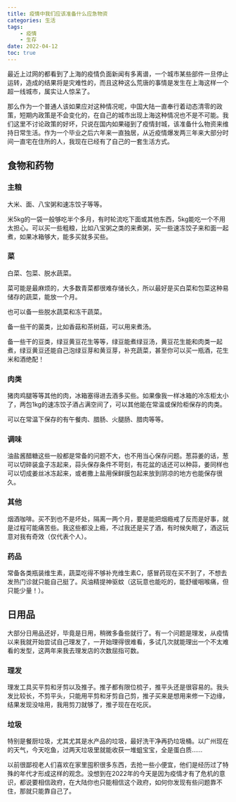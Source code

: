 ```yaml
---
title: 疫情中我们应该准备什么应急物资
categories: 生活
tags: 
    - 疫情
    - 生存
date: 2022-04-12
toc: true
---
```


最近上过网的都看到了上海的疫情负面新闻有多离谱，一个城市某些部件一旦停止运转，造成的结果将是灾难性的，而且这种这么荒唐的事情是发生在上海这样一个超一线城市，属实让人惊呆了。

那么作为一个普通人该如果应对这种情况呢，中国大陆一直奉行着动态清零的政策，短期内政策是不会变化的，在自己的城市出现上海这种情况也不是不可能。我们这里不讨论政策的好坏，只说在国内如果碰到了疫情封城，该准备什么物资来维持日常生活。作为一个毕业之后六年来一直独居，从近疫情爆发两三年来大部分时间一直宅在住所的人，我现在已经有了自己的一套生活方式。

## 食物和药物

### 主粮  

大米、面、八宝粥和速冻饺子等等。

米5kg的一袋一般够吃半个多月，有时轮流吃下面或其他东西，5kg能吃一个不用太担心。可以买一些粗粮，比如八宝粥之类的来煮粥，买一些速冻饺子来和面一起煮，如果冰箱够大，能多买就多买些。

### 菜

白菜、包菜、脱水蔬菜。

菜可能是最麻烦的，大多数青菜都很难存储长久，所以最好是买白菜和包菜这种易储存的蔬菜，能放一个月。

也可以备一些脱水蔬菜和冻干蔬菜。

备一些干的菌类，比如香菇和茶树菇，可以用来煮汤。

备一些干的豆类，绿豆黄豆花生等等，绿豆能煮绿豆汤，黄豆花生能和肉类一起煮，绿豆黄豆还能自己泡绿豆芽和黄豆芽，补充蔬菜，甚至你可以买一瓶酒，花生米和酒绝配！

### 肉类

猪肉鸡腿等等其他的肉，冰箱塞得进去酒多买些。如果像我一样冰箱的冷冻柜太小了，两包1kg的速冻饺子酒占满空间了，可以其他能在常温或保险柜保存的肉类。

可以在常温下保存的有午餐肉、腊肠、火腿肠、腊肉等等。

### 调味

油盐酱醋糖这些一般都是常备的问题不大，也不用当心保存问题。葱蒜姜的话，葱可以切碎装盒子冻起来，蒜头保存条件不苛刻，有花盆的话还可以种蒜，姜同样也可以切成姜丝冰冻起来，或者撒上盐用保鲜膜包起来放到阴凉的地方也能保存很久。

### 其他
烟酒咖啡。买不到也不是坏处，隔离一两个月，要是能把烟瘾戒了反而是好事，就是过程可能痛苦些。我这些都没上瘾，不过我还是买了酒，有时候失眠了，酒这玩意对我有奇效（仅代表个人）。

### 药品

常备各类瓶装维生素，蔬菜吃得不够补充维生素C，感冒药现在买不到了，不想去发热门诊就只能自己挺了。风油精提神驱蚊（这玩意也能吃的，能舒缓咽喉痛，但只能少量！）。

## 日用品

大部分日用品还好，毕竟是日用，稍微多备些就行了。有一个问题是理发，从疫情以来我就开始尝试自己理发了，一开始理得很难看，多试几次就能理出一个不太难看的发型，这两年来我去理发店的次数屈指可数。

### 理发

理发工具买平剪和牙剪以及推子。推子都有限位梳子，推平头还是很容易的。我头发比较长，不剪平头，只能用平剪和牙剪自己剪，推子买来是想用来修一下边缘，结果发现没啥用，我用剪刀就够了，推子现在在吃灰。

### 垃圾

特别是餐厨垃圾，尤其尤其是水产品的垃圾，最好洗干净再扔垃圾桶。以广州现在的天气，今天吃鱼，过两天垃圾里就能收获一堆蛆宝宝，全是蛋白质......


以前很鄙视老人们喜欢在家里囤积很多东西，去抢一些小便宜，他们是经历过了特殊的年代才形成这样的观念。没想到在2022年的今天是因为疫情才有了危机的意识，都说要相信政府，在大陆你也只能相信这个政府，如何你发现有些问题靠不住，那就只能靠自己了。

